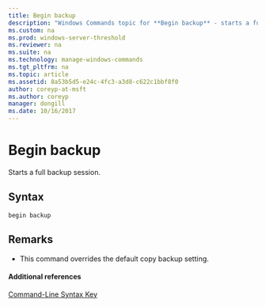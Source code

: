 ```yaml
---
title: Begin backup
description: "Windows Commands topic for **Begin backup** - starts a full backup session."
ms.custom: na
ms.prod: windows-server-threshold
ms.reviewer: na
ms.suite: na
ms.technology: manage-windows-commands
ms.tgt_pltfrm: na
ms.topic: article
ms.assetid: 8a53b5d5-e24c-4fc3-a3d8-c622c1bbf8f0
author: coreyp-at-msft
ms.author: coreyp
manager: dongill
ms.date: 10/16/2017
---
```


# Begin backup



Starts a full backup session.

## Syntax

```
begin backup
```

## Remarks

-   This command overrides the default copy backup setting.

#### Additional references

[Command-Line Syntax Key](command-line-syntax-key.md)